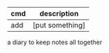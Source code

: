 |cmd | description      |
|----|------------------|
|add | [put something]  |


a diary to keep notes all together
